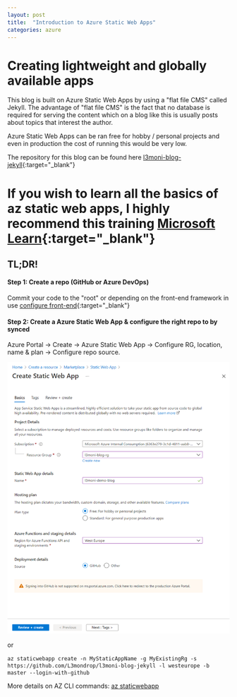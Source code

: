 ```yaml
---
layout: post
title:  "Introduction to Azure Static Web Apps"
categories: azure
---
```


# Creating lightweight and globally available apps
This blog is built on Azure Static Web Apps by using a "flat file CMS" called Jekyll.
The advantage of "flat file CMS" is the fact that no database is required for serving the content
which on a blog like this is usually posts about topics that interest the author.

Azure Static Web Apps can be ran free for hobby / personal projects and even in production the cost of running this would be very low.

The repository for this blog can be found here [l3moni-blog-jekyll](https://github.com/L3mondrop/l3moni-blog-jekyll){:target="_blank"}

# If you wish to learn all the basics of az static web apps, I highly recommend this training [Microsoft Learn](https://docs.microsoft.com/en-us/learn/paths/azure-static-web-apps/){:target="_blank"}

## TL;DR!
#### Step 1: Create a repo (GitHub or Azure DevOps)

Commit your code to the "root" or depending on the front-end framework in use [configure front-end](https://docs.microsoft.com/en-us/azure/static-web-apps/front-end-frameworks){:target="_blank"}

#### Step 2: Create a Azure Static Web App & configure the right repo to by synced

Azure Portal -> Create -> Azure Static Web App -> Configure RG, location, name & plan -> Configure repo source.

![instructions-screenshot](/assets/portal-az-static-webapp.png)

or 

```azurecli
az staticwebapp create -n MyStaticAppName -g MyExistingRg -s https://github.com/L3mondrop/l3moni-blog-jekyll -l westeurope -b master --login-with-github
```
More details on AZ CLI commands: [az staticwebapp](https://docs.microsoft.com/en-us/cli/azure/staticwebapp?view=azure-cli-latest#az_staticwebapp_create)


